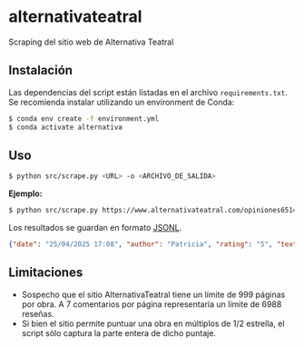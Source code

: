 # alternativateatral
Scraping del sitio web de Alternativa Teatral

## Instalación
Las dependencias del script están listadas en el archivo `requirements.txt`. Se recomienda instalar utilizando un environment de Conda:

```bash
$ conda env create -f environment.yml
$ conda activate alternativa
```

## Uso
```bash
$ python src/scrape.py <URL> -o <ARCHIVO_DE_SALIDA>
```

**Ejemplo:**
```bash
$ python src/scrape.py https://www.alternativateatral.com/opiniones65140-sex-vivi-tu-experiencia
```

Los resultados se guardan en formato [JSONL](https://jsonlines.org/).

```json
{"date": "25/04/2025 17:08", "author": "Patricia", "rating": "5", "text": "Excelente! Súper recomendable, un espectáculo diferente!"}
```

## Limitaciones
- Sospecho que el sitio AlternativaTeatral tiene un límite de 999 páginas por obra. A 7 comentarios por página representaría un límite de 6988 reseñas.
- Si bien el sitio permite puntuar una obra en múltiplos de 1/2 estrella, el script sólo captura la parte entera de dicho puntaje.
